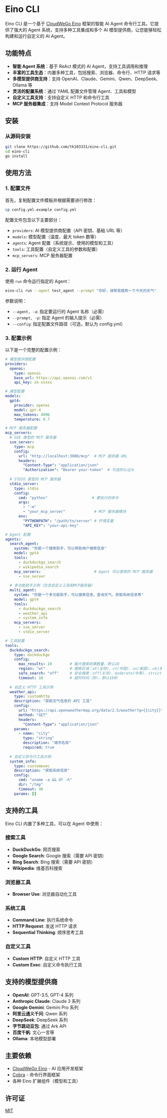 # Eino CLI

Eino CLI 是一个基于 [CloudWeGo Eino](https://github.com/cloudwego/eino) 框架的智能 AI Agent 命令行工具。它提供了强大的 Agent 系统，支持多种工具集成和多个 AI 模型提供商，让您能够轻松构建和运行自定义的 AI Agent。

## 功能特点

- **智能 Agent 系统**：基于 ReAct 模式的 AI Agent，支持工具调用和推理
- **丰富的工具生态**：内置多种工具，包括搜索、浏览器、命令行、HTTP 请求等
- **多模型提供商支持**：支持 OpenAI、Claude、Gemini、Qwen、DeepSeek、Ollama 等
- **灵活的配置系统**：通过 YAML 配置文件管理 Agent、工具和模型
- **自定义工具支持**：支持自定义 HTTP 和命令行工具
- **MCP 服务器集成**：支持 Model Context Protocol 服务器

## 安装

### 从源码安装

```bash
git clone https://github.com/tk103331/eino-cli.git
cd eino-cli
go install
```

## 使用方法

### 1. 配置文件

首先，复制配置文件模板并根据需要进行修改：

```bash
cp config.yml.example config.yml
```

配置文件包含以下主要部分：
- `providers`: AI 模型提供商配置（API 密钥、基础 URL 等）
- `models`: 模型配置（温度、最大 token 数等）
- `agents`: Agent 配置（系统提示、使用的模型和工具）
- `tools`: 工具配置（自定义工具的参数和配置）
- `mcp_servers`: MCP 服务器配置

### 2. 运行 Agent

使用 `run` 命令运行指定的 Agent：

```bash
eino-cli run --agent test_agent --prompt "你好，请帮我搜索一下今天的天气"
```

参数说明：
- `--agent, -a`: 指定要运行的 Agent 名称（必需）
- `--prompt, -p`: 指定 Agent 的输入提示（必需）
- `--config`: 指定配置文件路径（可选，默认为 config.yml）

### 3. 配置示例

以下是一个完整的配置示例：

```yaml
# 模型提供商配置
providers:
  openai:
    type: openai
    base_url: https://api.openai.com/v1
    api_key: sk-xxxxx

# 模型配置
models:
  gpt4:
    provider: openai
    model: gpt-4
    max_tokens: 4096
    temperature: 0.7

# MCP 服务器配置
mcp_servers:
  # SSE 类型的 MCP 服务器
  sse_server:
    type: mcp
    config:
      url: "http://localhost:3000/mcp"  # MCP 服务器 URL
      headers:
        "Content-Type": "application/json"
        "Authorization": "Bearer your-token"  # 可选的认证头
  
  # STDIO 类型的 MCP 服务器
  stdio_server:
    type: stdio
    config:
      cmd: "python"                    # 要执行的命令
      args:
        - "-m"
        - "your_mcp_server"             # MCP 服务器模块
      env:
        "PYTHONPATH": "/path/to/server" # 环境变量
        "API_KEY": "your-api-key"

# Agent 配置
agents:
  search_agent:
    system: "你是一个搜索助手，可以帮助用户搜索信息"
    model: gpt4
    tools:
      - duckduckgo_search
      - wikipedia_search
    mcp_servers:                        # Agent 可以使用的 MCP 服务器
      - sse_server
  
  # 多功能助手示例（包含自定义工具和MCP服务器）
  multi_agent:
    system: "你是一个多功能助手，可以搜索信息、查询天气、获取系统信息等"
    model: gpt4
    tools:
      - duckduckgo_search
      - weather_api
      - system_info
    mcp_servers:
      - sse_server
      - stdio_server

# 工具配置
tools:
  duckduckgo_search:
    type: duckduckgo
    config:
      max_results: 10        # 最大搜索结果数量，默认10
      region: "wt"           # 搜索区域：wt(全球)、cn(中国)、us(美国)、uk(英国)
      safe_search: "off"     # 安全搜索：off(关闭)、moderate(中等)、strict(严格)
      timeout: 10            # 超时时间（秒），默认10秒
  
  # 自定义 HTTP 工具示例
  weather_api:
    type: customhttp
    description: "获取天气信息的 API 工具"
    config:
      url: "https://api.openweathermap.org/data/2.5/weather?q={{city}}"
      method: "GET"
      headers:
        "Content-Type": "application/json"
    params:
      - name: "city"
        type: "string"
        description: "城市名称"
        required: true
  
  # 自定义命令行工具示例
  system_info:
    type: customexec
    description: "获取系统信息"
    config:
      cmd: "uname -a && df -h"
      dir: "/tmp"
      timeout: 30
    params: []
```

## 支持的工具

Eino CLI 内置了多种工具，可以在 Agent 中使用：

### 搜索工具
- **DuckDuckGo**: 网页搜索
- **Google Search**: Google 搜索（需要 API 密钥）
- **Bing Search**: Bing 搜索（需要 API 密钥）
- **Wikipedia**: 维基百科搜索

### 浏览器工具
- **Browser Use**: 浏览器自动化工具

### 系统工具
- **Command Line**: 执行系统命令
- **HTTP Request**: 发送 HTTP 请求
- **Sequential Thinking**: 顺序思考工具

### 自定义工具
- **Custom HTTP**: 自定义 HTTP 工具
- **Custom Exec**: 自定义命令执行工具

## 支持的模型提供商

- **OpenAI**: GPT-3.5, GPT-4 系列
- **Anthropic Claude**: Claude 3 系列
- **Google Gemini**: Gemini Pro 系列
- **阿里云通义千问**: Qwen 系列
- **DeepSeek**: DeepSeek 系列
- **字节跳动豆包**: 通过 Ark API
- **百度千帆**: 文心一言等
- **Ollama**: 本地模型部署

## 主要依赖

- [CloudWeGo Eino](https://github.com/cloudwego/eino) - AI 应用开发框架
- [Cobra](https://github.com/spf13/cobra) - 命令行界面框架
- 各种 Eino 扩展组件（模型和工具）

## 许可证

[MIT](LICENSE)